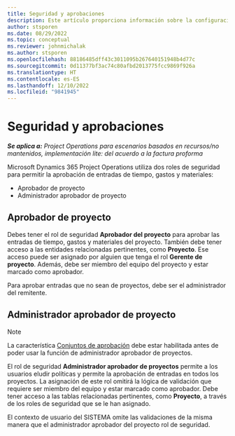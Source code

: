 ```yaml
---
title: Seguridad y aprobaciones
description: Este artículo proporciona información sobre la configuración de seguridad para el trabajo con aprobaciones en Microsoft Dynamics 365 Project Operations.
author: stsporen
ms.date: 08/29/2022
ms.topic: conceptual
ms.reviewer: johnmichalak
ms.author: stsporen
ms.openlocfilehash: 88186485dff43c3011095b267640151948b4d77c
ms.sourcegitcommit: 0d11377bf3ac74c80afbd2013775fcc9869f926a
ms.translationtype: HT
ms.contentlocale: es-ES
ms.lasthandoff: 12/10/2022
ms.locfileid: "9841945"
---
```

# <a name="security-and-approvals"></a>Seguridad y aprobaciones

_**Se aplica a:** Project Operations para escenarios basados en recursos/no mantenidos, implementación lite: del acuerdo a la factura proforma_

Microsoft Dynamics 365 Project Operations utiliza dos roles de seguridad para permitir la aprobación de entradas de tiempo, gastos y materiales:

- Aprobador de proyecto
- Administrador aprobador de proyecto

## <a name="project-approver"></a>Aprobador de proyecto

Debes tener el rol de seguridad **Aprobador del proyecto** para aprobar las entradas de tiempo, gastos y materiales del proyecto. También debe tener acceso a las entidades relacionadas pertinentes, como **Proyecto**. Ese acceso puede ser asignado por alguien que tenga el rol **Gerente de proyecto**. Además, debe ser miembro del equipo del proyecto y estar marcado como aprobador.

Para aprobar entradas que no sean de proyectos, debe ser el administrador del remitente.

## <a name="project-approver-admin"></a>Administrador aprobador de proyecto

> [!NOTE]
> La característica [Conjuntos de aprobación](approval-sets.md) debe estar habilitada antes de poder usar la función de administrador aprobador de proyectos.

El rol de seguridad **Administrador aprobador de proyectos** permite a los usuarios eludir políticas y permite la aprobación de entradas en todos los proyectos. La asignación de este rol omitirá la lógica de validación que requiere ser miembro del equipo y estar marcado como aprobador. Debe tener acceso a las tablas relacionadas pertinentes, como **Proyecto**, a través de los roles de seguridad que se le han asignado.

El contexto de usuario del SISTEMA omite las validaciones de la misma manera que el administrador aprobador del proyecto rol de seguridad.
